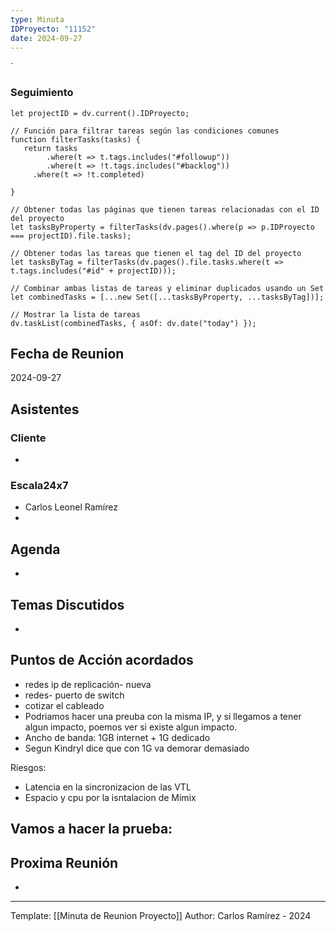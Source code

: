 ```yaml
---
type: Minuta
IDProyecto: "11152"
date: 2024-09-27
---
```

`

### Seguimiento

```dataviewjs
let projectID = dv.current().IDProyecto;

// Función para filtrar tareas según las condiciones comunes
function filterTasks(tasks) {
   return tasks
        .where(t => t.tags.includes("#followup"))
        .where(t => !t.tags.includes("#backlog"))
     .where(t => !t.completed)
        
}

// Obtener todas las páginas que tienen tareas relacionadas con el ID del proyecto
let tasksByProperty = filterTasks(dv.pages().where(p => p.IDProyecto === projectID).file.tasks);

// Obtener todas las tareas que tienen el tag del ID del proyecto
let tasksByTag = filterTasks(dv.pages().file.tasks.where(t => t.tags.includes("#id" + projectID)));

// Combinar ambas listas de tareas y eliminar duplicados usando un Set
let combinedTasks = [...new Set([...tasksByProperty, ...tasksByTag])];

// Mostrar la lista de tareas
dv.taskList(combinedTasks, { asOf: dv.date("today") });
 ```
## Fecha de Reunion
2024-09-27

## Asistentes

### Cliente
* 
### Escala24x7
- Carlos Leonel Ramírez
-  

## Agenda
* 
## Temas Discutidos
*  

## Puntos de Acción acordados
- redes ip de replicación- nueva
- redes- puerto de switch
- cotizar el cableado
- Podriamos hacer una preuba con la misma IP, y si llegamos a tener algun impacto, poemos ver si existe algun impacto.
- Ancho de banda: 1GB internet + 1G dedicado
- Segun Kindryl dice que con 1G va demorar demasiado


Riesgos:
- Latencia en la sincronizacion de las VTL
- Espacio y cpu por la isntalacion de Mimix

Vamos a hacer la prueba:
- 
## Proxima Reunión
*   

---
Template: [[Minuta de Reunion Proyecto]]
Author: Carlos Ramírez - 2024
